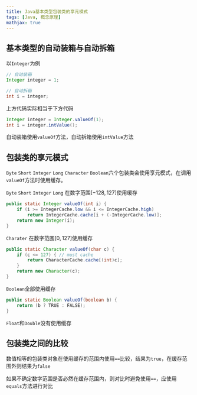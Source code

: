 ```yaml
---
title: Java基本类型包装类的享元模式
tags: [Java, 概念原理]
mathjax: true
---
```


## 基本类型的自动装箱与自动拆箱

以`Integer`为例

```java
// 自动装箱
Integer integer = 1;

// 自动拆箱
int i = integer;
```

上方代码实际相当于下方代码

```java
Integer integer = Integer.valueOf(1);
int i = integer.intValue();
```

自动装箱使用`valueOf`方法，自动拆箱使用`intValue`方法

## 包装类的享元模式

`Byte` `Short` `Integer` `Long` `Character` `Boolean`六个包装类会使用享元模式，在调用`valueOf`方法时使用缓存。

`Byte` `Short` `Integer` `Long` 在数字范围$[-128, 127]$使用缓存

```java
public static Integer valueOf(int i) {
    if (i >= IntegerCache.low && i <= IntegerCache.high)
        return IntegerCache.cache[i + (-IntegerCache.low)];
    return new Integer(i);
}
```

`Charater` 在数字范围$[0, 127]$使用缓存

```java
public static Character valueOf(char c) {
    if (c <= 127) { // must cache
        return CharacterCache.cache[(int)c];
    }
    return new Character(c);
}
```

`Boolean`全部使用缓存

```java
public static Boolean valueOf(boolean b) {
    return (b ? TRUE : FALSE);
}
```

`Float`和`Double`没有使用缓存

## 包装类之间的比较

数值相等的包装类对象在使用缓存的范围内使用`==`比较，结果为`true`，在缓存范围外则结果为`false`

如果不确定数字范围是否必然在缓存范围内，则对比时避免使用`==`，应使用`equals`方法进行对比
